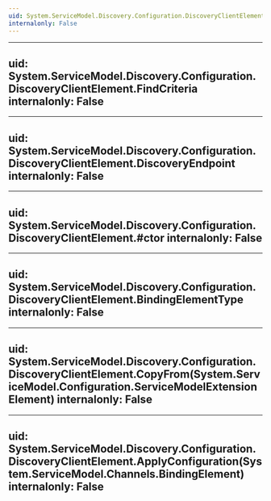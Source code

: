 ```yaml
---
uid: System.ServiceModel.Discovery.Configuration.DiscoveryClientElement
internalonly: False
---
```


---
uid: System.ServiceModel.Discovery.Configuration.DiscoveryClientElement.FindCriteria
internalonly: False
---

---
uid: System.ServiceModel.Discovery.Configuration.DiscoveryClientElement.DiscoveryEndpoint
internalonly: False
---

---
uid: System.ServiceModel.Discovery.Configuration.DiscoveryClientElement.#ctor
internalonly: False
---

---
uid: System.ServiceModel.Discovery.Configuration.DiscoveryClientElement.BindingElementType
internalonly: False
---

---
uid: System.ServiceModel.Discovery.Configuration.DiscoveryClientElement.CopyFrom(System.ServiceModel.Configuration.ServiceModelExtensionElement)
internalonly: False
---

---
uid: System.ServiceModel.Discovery.Configuration.DiscoveryClientElement.ApplyConfiguration(System.ServiceModel.Channels.BindingElement)
internalonly: False
---
